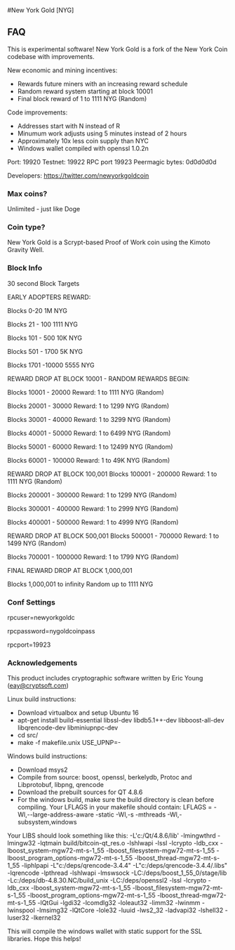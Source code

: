 #New York Gold [NYG]

## FAQ
This is experimental software!
New York Gold is a fork of the New York Coin codebase with improvements.

New economic and mining incentives:

- Rewards future miners with an increasing reward schedule
- Random reward system starting at block 10001
- Final block reward of 1 to 1111 NYG (Random)

Code improvements:

- Addresses start with N instead of R
- Minumum work adjusts using 5 minutes instead of 2 hours
- Approximately 10x less coin supply than NYC
- Windows wallet compiled with openssl 1.0.2n 

Port: 19920
Testnet: 19922
RPC port 19923
Peermagic bytes: 0d0d0d0d

Developers:
https://twitter.com/newyorkgoldcoin

### Max coins?
Unlimited - just like Doge

### Coin type?
New York Gold is a Scrypt-based Proof of Work coin using the Kimoto Gravity Well.

### Block Info
30 second Block Targets

EARLY ADOPTERS REWARD:

Blocks 0-20
1M NYG 

Blocks 21 - 100
1111 NYG

Blocks 101 - 500
10K NYG 

Blocks 501 - 1700
5K NYG

Blocks 1701 -10000
5555 NYG


REWARD DROP AT BLOCK 10001 - RANDOM REWARDS BEGIN: 

Blocks 10001 - 20000
Reward: 1 to 1111 NYG (Random)
 
Blocks 20001 - 30000
Reward: 1 to 1299 NYG (Random)

Blocks 30001 - 40000
Reward: 1 to 3299 NYG (Random)

Blocks 40001 - 50000
Reward: 1 to 6499 NYG (Random)

Blocks 50001 - 60000
Reward: 1 to 12499 NYG (Random)

Blocks 60001 - 100000
Reward: 1 to 49K NYG (Random)

REWARD DROP AT BLOCK 100,001
Blocks 100001 - 200000
Reward: 1 to 1111 NYG (Random)

Blocks 200001 - 300000
Reward: 1 to 1299 NYG (Random)

Blocks 300001 - 400000
Reward: 1 to 2999 NYG (Random)

Blocks 400001 - 500000
Reward: 1 to 4999 NYG (Random)

REWARD DROP AT BLOCK 500,001
Blocks 500001 - 700000
Reward: 1 to 1499 NYG (Random)

Blocks 700001 - 1000000
Reward: 1 to 1799 NYG (Random)

FINAL REWARD DROP AT BLOCK 1,000,001

Blocks 1,000,001 to infinity 
Random up to 1111 NYG


### Conf Settings

rpcuser=newyorkgoldc

rpcpassword=nygoldcoinpass

rpcport=19923

### Acknowledgements
This product includes cryptographic software written by Eric Young (eay@cryptsoft.com)

Linux build instructions:
- Download virtualbox and setup Ubuntu 16
- apt-get install build-essential libssl-dev libdb5.1++-dev libboost-all-dev libqrencode-dev libminiupnpc-dev
- cd src/
- make -f makefile.unix USE_UPNP=- 

Windows build instructions:
- Download msys2
- Compile from source: boost, openssl, berkelydb, Protoc and Libprotobuf, libpng, qrencode
- Download the prebuilt sources for QT 4.8.6
- For the windows build, make sure the build directory is clean before compiling.
Your LFLAGS in your makefile should contain:
LFLAGS        =        -Wl,--large-address-aware -static -Wl,-s -mthreads -Wl,-subsystem,windows

Your LIBS should look something like this:
-L'c:/Qt/4.8.6/lib' -lmingwthrd -lmingw32 -lqtmain build/bitcoin-qt_res.o -lshlwapi -lssl -lcrypto -ldb_cxx -lboost_system-mgw72-mt-s-1_55 -lboost_filesystem-mgw72-mt-s-1_55 -lboost_program_options-mgw72-mt-s-1_55 -lboost_thread-mgw72-mt-s-1_55 -liphlpapi -L"c:/deps/qrencode-3.4.4" -L"c:/deps/qrencode-3.4.4/.libs" -lqrencode -lpthread -lshlwapi -lmswsock -LC:/deps/boost_1_55_0/stage/lib -Lc:/deps/db-4.8.30.NC/build_unix -LC:/deps/openssl2 -lssl -lcrypto -ldb_cxx -lboost_system-mgw72-mt-s-1_55 -lboost_filesystem-mgw72-mt-s-1_55 -lboost_program_options-mgw72-mt-s-1_55 -lboost_thread-mgw72-mt-s-1_55 -lQtGui -lgdi32 -lcomdlg32 -loleaut32 -limm32 -lwinmm -lwinspool -lmsimg32 -lQtCore -lole32 -luuid -lws2_32 -ladvapi32 -lshell32 -luser32 -lkernel32 

This will compile the windows wallet with static support for the SSL libraries. Hope this helps!


